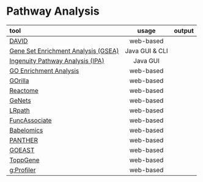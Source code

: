 # Pathway Analysis

|tool       |usage       |output      |
|:----------|:----------:|:----------:|
|[DAVID](https://david.ncifcrf.gov/)|web-based||
|[Gene Set Enrichment Analysis (GSEA)](http://software.broadinstitute.org/gsea/index.jsp)|Java GUI & CLI||
|[Ingenuity Pathway Analysis (IPA)](http://www.ingenuity.com/products/ipa)|Java GUI||
|[GO Enrichment Analysis](http://geneontology.org/page/go-enrichment-analysis)|web-based||
|[GOrilla](http://cbl-gorilla.cs.technion.ac.il/)|web-based||
|[Reactome](http://www.reactome.org/)|web-based||
|[GeNets](http://www.broadinstitute.org/genets)|web-based||
|[LRpath](http://lrpath.ncibi.org/)|web-based||
|[FuncAssociate](http://llama.mshri.on.ca/funcassociate/)|web-based|
|[Babelomics](http://babelomics.bioinfo.cipf.es/)|web-based|
|[PANTHER](http://pantherdb.org/)|web-based|
|[GOEAST](http://omicslab.genetics.ac.cn/GOEAST/)|web-based|
|[ToppGene](https://toppgene.cchmc.org/)|web-based|
|[g:Profiler](http://biit.cs.ut.ee/gprofiler/)|web-based|
